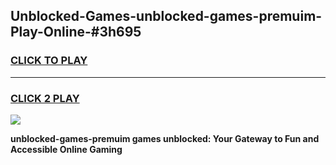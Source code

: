 
## Unblocked-Games-unblocked-games-premuim-Play-Online-#3h695
<h3>
<a href="https://premium.freeplayer.one?title=unblocked-games-premuim&ref=27F">CLICK TO PLAY</a></h3>
<hr>

<h3>
<a href="https://premium.freeplayer.one?title=unblocked-games-premuim&ref=27F">CLICK 2 PLAY</a>
  
</h3>

<a href="https://premium.freeplayer.one?title=unblocked-games-premuim&ref=27F"><img src="https://clearcache.store/games.png"></a>


**unblocked-games-premuim games unblocked: Your Gateway to Fun and Accessible Online Gaming**
